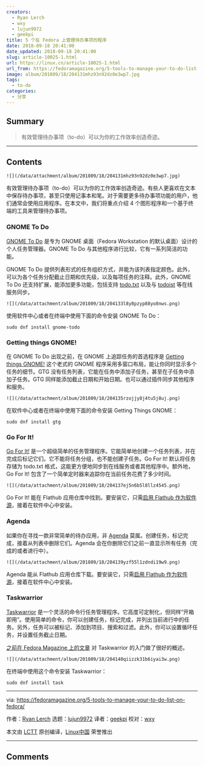 ```yaml
---
creators:
  - Ryan Lerch
  - wxy
  - lujun9972
  - geekpi
title: 5 个在 Fedora 上管理待办事项的程序
date: 2018-09-18 20:41:00
date_updated: 2018-09-18 20:41:00
slug: article-10025-1.html
url: https://linux.cn/article-10025-1.html
url_from: https://fedoramagazine.org/5-tools-to-manage-your-to-do-list-on-fedora/
image: album/201809/18/204131mhz93n92dz0e3wp7.jpg
tags:
  - to-do
categories:
  - 分享
---
```


## Summary

> 有效管理待办事项（to-do）可以为你的工作效率创造奇迹。

***

<!-- more -->

## Contents

`![](/data/attachment/album/201809/18/204131mhz93n92dz0e3wp7.jpg)`

有效管理待办事项（to-do）可以为你的工作效率创造奇迹。有些人更喜欢在文本中保存待办事项，甚至只使用记事本和笔。对于需要更多待办事项功能的用户，他们通常会使用应用程序。在本文中，我们将重点介绍 4 个图形程序和一个基于终端的工具来管理待办事项。

### GNOME To Do

[GNOME To Do](https://wiki.gnome.org/Apps/Todo/) 是专为 GNOME 桌面（Fedora Workstation 的默认桌面）设计的个人任务管理器。GNOME To Do 与其他程序进行比较，它有一系列简洁的功能。

GNOME To Do 提供列表形式的任务组织方式，并能为该列表指定颜色。此外，可以为各个任务分配截止日期和优先级，以及每项任务的注释。此外，GNOME To Do 还支持扩展，能添加更多功能，包括支持 [todo.txt](http://todotxt.org/) 以及与 [todoist](https://en.todoist.com/) 等在线服务同步。

`![](/data/attachment/album/201809/18/204133l8y8pzyp88yo8nws.png)`

使用软件中心或者在终端中使用下面的命令安装 GNOME To Do：

```shell
sudo dnf install gnome-todo
```

### Getting things GNOME!

在 GNOME To Do 出现之前，在 GNOME 上追踪任务的首选程序是 [Getting things GNOME!](https://wiki.gnome.org/Apps/GTG) 这个老式的 GNOME 程序采用多窗口布局，能让你同时显示多个任务的细节。GTG 没有任务列表，它能在任务中添加子任务，甚至在子任务中添加子任务。GTG 同样能添加截止日期和开始日期。也可以通过插件同步其他程序和服务。

`![](/data/attachment/album/201809/18/204135rzojjy8j4tu5j8uj.png)`

在软件中心或者在终端中使用下面的命令安装 Getting Things GNOME：

```shell
sudo dnf install gtg
```

### Go For It!

[Go For It!](http://manuel-kehl.de/projects/go-for-it/) 是一个超级简单的任务管理程序。它能简单地创建一个任务列表，并在完成后标记它们。它不能将任务分组，也不能创建子任务。Go For It! 默认将任务存储为 todo.txt 格式，这能更方便地同步到在线服务或者其他程序中。额外地，Go For It! 包含了一个简单定时器来追踪你在当前任务花费了多少时间。

`![](/data/attachment/album/201809/18/204137ej5n6b5l8llz4545.png)`

Go For It! 能在 Flathub 应用仓库中找到。要安装它，只需[启用 Flathub 作为软件源](https://fedoramagazine.org/install-flathub-apps-fedora/)，接着在软件中心中安装。

### Agenda

如果你在寻找一款非常简单的待办应用，非 [Agenda](https://github.com/dahenson/agenda) 莫属。创建任务，标记完成，接着从列表中删除它们。Agenda 会在你删除它们之前一直显示所有任务（完成的或者进行中）。

`![](/data/attachment/album/201809/18/204139yzf55l1zdndi19w9.png)`

Agenda 能从 Flathub 应用仓库下载。要安装它，只需[启用 Flathub 作为软件源](https://fedoramagazine.org/install-flathub-apps-fedora/)，接着在软件中心中安装。

### Taskwarrior

[Taskwarrior](https://taskwarrior.org/) 是一个灵活的命令行任务管理程序。它高度可定制化，但同样“开箱即用”。使用简单的命令，你可以创建任务，标记完成，并列出当前进行中的任务。另外，任务可以被标记、添加到项目、搜索和过滤。此外，你可以设置循环任务，并设置任务截止日期。

[之前在 Fedora Magazine 上的文章](https://linux.cn/article-9644-1.html) 对 Taskwarrior 的入门做了很好的概述。

`![](/data/attachment/album/201809/18/204140qiizzk31b6iyai3w.png)`

在终端中使用这个命令安装 Taskwarrior：

```shell
sudo dnf install task
```

---

via: <https://fedoramagazine.org/5-tools-to-manage-your-to-do-list-on-fedora/>

作者：[Ryan Lerch](https://fedoramagazine.org/introducing-flatpak/) 选题：[lujun9972](https://github.com/lujun9972) 译者：[geekpi](https://github.com/geekpi) 校对：[wxy](https://github.com/wxy)

本文由 [LCTT](https://github.com/LCTT/TranslateProject) 原创编译，[Linux中国](https://linux.cn/) 荣誉推出

***

## Comments
